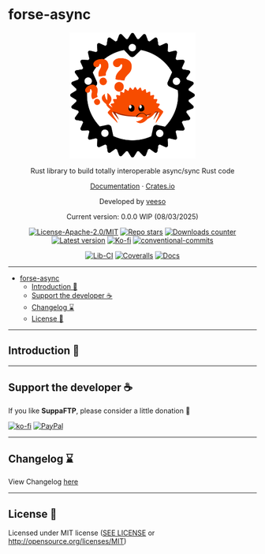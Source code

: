 # forse-async

<p align="center">
  <img src="/assets/images/logo.svg" alt="logo" width="256" height="256" />
</p>
<p align="center">Rust library to build totally interoperable async/sync Rust code</p>
<p align="center">
  <a href="https://docs.rs/forse-async" target="_blank">Documentation</a>
  ·
  <a href="https://crates.io/crates/forse-async" target="_blank">Crates.io</a>
</p>

<p align="center">Developed by <a href="https://veeso.me/">veeso</a>
<p align="center">Current version: 0.0.0 WIP (08/03/2025)</p>

<p align="center">
  <a href="https://opensource.org/licenses/MIT"
    ><img
      src="https://img.shields.io/crates/l/forse-async.svg"
      alt="License-Apache-2.0/MIT"
  /></a>
  <a href="https://github.com/veeso/forse-async/stargazers"
    ><img
      src="https://img.shields.io/github/stars/veeso/forse-async?style=flat"
      alt="Repo stars"
  /></a>
  <a href="https://crates.io/crates/forse-async"
    ><img
      src="https://img.shields.io/crates/d/forse-async.svg"
      alt="Downloads counter"
  /></a>
  <a href="https://crates.io/crates/forse-async"
    ><img
      src="https://img.shields.io/crates/v/forse-async.svg"
      alt="Latest version"
  /></a>
  <a href="https://ko-fi.com/veeso">
    <img
      src="https://img.shields.io/badge/donate-ko--fi-red"
      alt="Ko-fi"
  /></a>
  <a href="https://conventionalcommits.org">
    <img
      src="https://img.shields.io/badge/Conventional%20Commits-1.0.0-%23FE5196?logo=conventionalcommits&logoColor=white"
      alt="conventional-commits"
  /></a>
</p>
<p align="center">
  <a href="https://github.com/veeso/forse-async/actions"
    ><img
      src="https://github.com/veeso/forse-async/actions/workflows/cargo.yml/badge.svg"
      alt="Lib-CI"
  /></a>
  <a href="https://coveralls.io/github/veeso/forse-async"
    ><img
      src="https://coveralls.io/repos/github/veeso/forse-async/badge.svg"
      alt="Coveralls"
  /></a>
  <a href="https://docs.rs/forse-async"
    ><img
      src="https://docs.rs/forse-async/badge.svg"
      alt="Docs"
  /></a>
</p>

---

- [forse-async](#forse-async)
  - [Introduction 👋](#introduction-)
  - [Support the developer ☕](#support-the-developer-)
  - [Changelog ⌛](#changelog-)
  - [License 📜](#license-)

---

## Introduction 👋

---

## Support the developer ☕

If you like **SuppaFTP**, please consider a little donation 🥳

[![ko-fi](https://img.shields.io/badge/Ko--fi-F16061?style=for-the-badge&logo=ko-fi&logoColor=white)](https://ko-fi.com/veeso)
[![PayPal](https://img.shields.io/badge/PayPal-00457C?style=for-the-badge&logo=paypal&logoColor=white)](https://www.paypal.me/chrisintin)

---

## Changelog ⌛

View Changelog [here](CHANGELOG.md)

---

## License 📜

Licensed under MIT license ([SEE LICENSE](LICENSE) or <http://opensource.org/licenses/MIT>)
